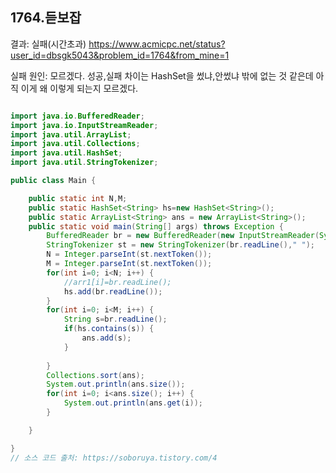 ## 1764.듣보잡

결과: 실패(시간초과)
https://www.acmicpc.net/status?user_id=dbsgk5043&problem_id=1764&from_mine=1

실패 원인: 모르겠다. 성공,실패 차이는 HashSet을 썼냐,안썼냐 밖에 없는 것 같은데 아직 이게 왜 이렇게 되는지 모르겠다.

```java

import java.io.BufferedReader;
import java.io.InputStreamReader;
import java.util.ArrayList;
import java.util.Collections;
import java.util.HashSet;
import java.util.StringTokenizer;

public class Main {

	public static int N,M;
	public static HashSet<String> hs=new HashSet<String>();
	public static ArrayList<String> ans = new ArrayList<String>();
	public static void main(String[] args) throws Exception {
		BufferedReader br = new BufferedReader(new InputStreamReader(System.in));
		StringTokenizer st = new StringTokenizer(br.readLine()," ");
		N = Integer.parseInt(st.nextToken());
		M = Integer.parseInt(st.nextToken());
		for(int i=0; i<N; i++) {
			//arr1[i]=br.readLine();
			hs.add(br.readLine());
		}
		for(int i=0; i<M; i++) {
			String s=br.readLine();
			if(hs.contains(s)) {
				ans.add(s);
			}
			
		}
		Collections.sort(ans);
		System.out.println(ans.size());
		for(int i=0; i<ans.size(); i++) {
			System.out.println(ans.get(i));
		}

	}

}
// 소스 코드 출처: https://soboruya.tistory.com/4

```
